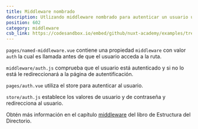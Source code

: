 ```yaml
---
title: Middleware nombrado
description: Utlizando middleware nombrado para autenticar un usuario utilizando el store y permitiéndole visitar la página una vez autenticado.
position: 602
category: middleware
csb_link: https://codesandbox.io/embed/github/nuxt-academy/examples/tree/master/middleware/named-middleware?fontsize=14&hidenavigation=1&module=%2Fpages%2Fnamed-middleware.vue&theme=dark&view=editor
---
```


<example-intro></example-intro>

`pages/named-middleware.vue` contiene una propiedad `middleware` con valor `auth` la cual es llamada antes de que el usuario acceda a la ruta.

`middleware/auth.js` comprueba que el usuario está autenticado y si no lo está le redireccionará a la página de autentificación. 

`pages/auth.vue` utiliza el store para autenticar al usuario.

`store/auth.js` establece los valores de usuario y de contraseña y redirecciona al usuario.

<base-alert type="next">

Obtén más información en el capítulo [middleware](/docs/2.x/directory-structure/middleware#named-middleware) del libro de Estructura del Directorio.

</base-alert>

<code-sandbox :src="csb_link"></code-sandbox>
